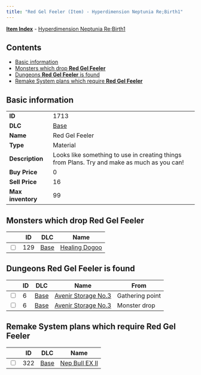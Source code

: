 ```yaml
---
title: "Red Gel Feeler (Item) - Hyperdimension Neptunia Re;Birth1"
---
```


[**Item Index**](/neptunia/rb1/item/index.html) - [Hyperdimension Neptunia Re;Birth1](/neptunia/rb1)

## Contents

- [Basic information](#basic-information)
- [Monsters which drop **Red Gel Feeler**](#monsters-which-drop-red-gel-feeler)
- [Dungeons **Red Gel Feeler** is found](#dungeons-red-gel-feeler-is-found)
- [Remake System plans which require **Red Gel Feeler**](#remake-system-plans-which-require-red-gel-feeler)

## Basic information

|   |   |
| -- | -- |
| **ID** | 1713 |
| **DLC** | [Base](/neptunia/rb1/dlc/1-base.html) |
| **Name** | Red Gel Feeler |
| **Type** | Material |
| **Description** | Looks like something to use in creating things from Plans. Try and make as much as you can! |
| **Buy Price** | 0 |
| **Sell Price** | 16 |
| **Max inventory** | 99 |


## Monsters which drop **Red Gel Feeler**

|    | ID | DLC | Name |
| -- | -- | --- | ---- |
| <input type="checkbox" id="rb1-monster-1-129" class="trackbox" /> | 129 | [Base](/neptunia/rb1/dlc/1-base.html) | [Healing Dogoo](/neptunia/rb1/monster/1-129-healing-dogoo.html) |


## Dungeons **Red Gel Feeler** is found

|    | ID | DLC | Name | From |
| -- | -- | --- | ---- | ---- |
| <input type="checkbox" id="rb1-dungeon-1-6" class="trackbox" /> | 6 | [Base](/neptunia/rb1/dlc/1-base.html) | [Avenir Storage No.3](/neptunia/rb1/dungeon/1-6-avenir-storage-no-3.html) | Gathering point |
| <input type="checkbox" id="rb1-dungeon-1-6" class="trackbox" /> | 6 | [Base](/neptunia/rb1/dlc/1-base.html) | [Avenir Storage No.3](/neptunia/rb1/dungeon/1-6-avenir-storage-no-3.html) | Monster drop |


## Remake System plans which require **Red Gel Feeler**

|    | ID | DLC | Name |
| -- | -- | --- | ---- |
| <input type="checkbox" id="rb1-quest-1-322" class="trackbox" /> | 322 | [Base](/neptunia/rb1/dlc/1-base.html) | [Nep Bull EX II](/neptunia/rb1/quest/1-322-nep-bull-ex-ii.html) |
